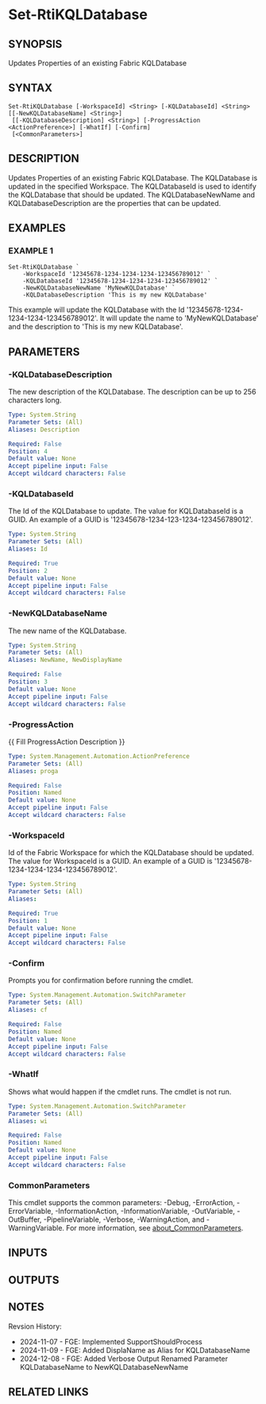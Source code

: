 # Set-RtiKQLDatabase

## SYNOPSIS
Updates Properties of an existing Fabric KQLDatabase

## SYNTAX

```
Set-RtiKQLDatabase [-WorkspaceId] <String> [-KQLDatabaseId] <String> [[-NewKQLDatabaseName] <String>]
 [[-KQLDatabaseDescription] <String>] [-ProgressAction <ActionPreference>] [-WhatIf] [-Confirm]
 [<CommonParameters>]
```

## DESCRIPTION
Updates Properties of an existing Fabric KQLDatabase.
The KQLDatabase is updated
in the specified Workspace.
The KQLDatabaseId is used to identify the KQLDatabase
that should be updated.
The KQLDatabaseNewName and KQLDatabaseDescription are the
properties that can be updated.

## EXAMPLES

### EXAMPLE 1
```
Set-RtiKQLDatabase `
    -WorkspaceId '12345678-1234-1234-1234-123456789012' `
    -KQLDatabaseId '12345678-1234-1234-1234-123456789012' `
    -NewKQLDatabaseNewName 'MyNewKQLDatabase' `
    -KQLDatabaseDescription 'This is my new KQLDatabase'
```

This example will update the KQLDatabase with the Id '12345678-1234-1234-1234-123456789012'.
It will update the name to 'MyNewKQLDatabase' and the description to 'This is my new KQLDatabase'.

## PARAMETERS

### -KQLDatabaseDescription
The new description of the KQLDatabase.
The description can be up to 256 characters long.

```yaml
Type: System.String
Parameter Sets: (All)
Aliases: Description

Required: False
Position: 4
Default value: None
Accept pipeline input: False
Accept wildcard characters: False
```

### -KQLDatabaseId
The Id of the KQLDatabase to update.
The value for KQLDatabaseId is a GUID.
An example of a GUID is '12345678-1234-123-1234-123456789012'.

```yaml
Type: System.String
Parameter Sets: (All)
Aliases: Id

Required: True
Position: 2
Default value: None
Accept pipeline input: False
Accept wildcard characters: False
```

### -NewKQLDatabaseName
The new name of the KQLDatabase.

```yaml
Type: System.String
Parameter Sets: (All)
Aliases: NewName, NewDisplayName

Required: False
Position: 3
Default value: None
Accept pipeline input: False
Accept wildcard characters: False
```

### -ProgressAction
{{ Fill ProgressAction Description }}

```yaml
Type: System.Management.Automation.ActionPreference
Parameter Sets: (All)
Aliases: proga

Required: False
Position: Named
Default value: None
Accept pipeline input: False
Accept wildcard characters: False
```

### -WorkspaceId
Id of the Fabric Workspace for which the KQLDatabase should be updated.
The value for WorkspaceId is a GUID.
An example of a GUID is '12345678-1234-1234-1234-123456789012'.

```yaml
Type: System.String
Parameter Sets: (All)
Aliases:

Required: True
Position: 1
Default value: None
Accept pipeline input: False
Accept wildcard characters: False
```

### -Confirm
Prompts you for confirmation before running the cmdlet.

```yaml
Type: System.Management.Automation.SwitchParameter
Parameter Sets: (All)
Aliases: cf

Required: False
Position: Named
Default value: None
Accept pipeline input: False
Accept wildcard characters: False
```

### -WhatIf
Shows what would happen if the cmdlet runs.
The cmdlet is not run.

```yaml
Type: System.Management.Automation.SwitchParameter
Parameter Sets: (All)
Aliases: wi

Required: False
Position: Named
Default value: None
Accept pipeline input: False
Accept wildcard characters: False
```

### CommonParameters
This cmdlet supports the common parameters: -Debug, -ErrorAction, -ErrorVariable, -InformationAction, -InformationVariable, -OutVariable, -OutBuffer, -PipelineVariable, -Verbose, -WarningAction, and -WarningVariable. For more information, see [about_CommonParameters](http://go.microsoft.com/fwlink/?LinkID=113216).

## INPUTS

## OUTPUTS

## NOTES
Revsion History:

- 2024-11-07 - FGE: Implemented SupportShouldProcess
- 2024-11-09 - FGE: Added DisplaName as Alias for KQLDatabaseName
- 2024-12-08 - FGE: Added Verbose Output
                    Renamed Parameter KQLDatabaseName to NewKQLDatabaseNewName

## RELATED LINKS
